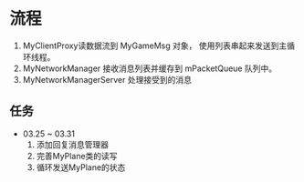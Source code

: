 # 流程
1. MyClientProxy读数据流到 MyGameMsg 对象， 使用列表串起来发送到主循环线程。
2. MyNetworkManager 接收消息列表并缓存到 mPacketQueue 队列中。
3. MyNetworkManagerServer 处理接受到的消息

## 任务
* 03.25 ~ 03.31
  1. 添加回复消息管理器
  2. 完善MyPlane类的读写
  3. 循环发送MyPlane的状态
